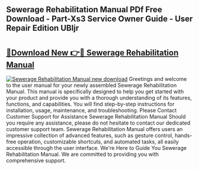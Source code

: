 ## Sewerage Rehabilitation Manual PDf Free Download - Part-Xs3 Service Owner Guide - User Repair Edition UBIjr

# <h2><a href="http://cf19192.oget.top/?id=Sewerage+Rehabilitation+Manual">🔗Download New 👉🔴 Sewerage Rehabilitation Manual</a></h2>

[![Sewerage Rehabilitation Manual new download](https://i.imgur.com/5g1atiW.png)](http://cf19192.oget.top/?id=Sewerage+Rehabilitation+Manual)
Greetings and welcome to the user manual for your newly assembled Sewerage Rehabilitation Manual. This manual is specifically designed to help you get started with your product and provide you with a thorough understanding of its features, functions, and capabilities. You will find step-by-step instructions for installation, usage, maintenance, and troubleshooting. Please Contact Customer Support for Assistance Sewerage Rehabilitation Manual Should you require any assistance, please do not hesitate to contact our dedicated customer support team. Sewerage Rehabilitation Manual offers users an impressive collection of advanced features, such as gesture control, hands-free operation, customizable shortcuts, and automated tasks, all easily accessible through the user interface. We're Here to Guide You Sewerage Rehabilitation Manual. We are committed to providing you with comprehensive support.

